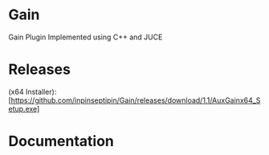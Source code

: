 # Gain
Gain Plugin Implemented using C++ and JUCE

# Releases

(x64 Installer):[https://github.com/inpinseptipin/Gain/releases/download/1.1/AuxGainx64_Setup.exe]

# Documentation
